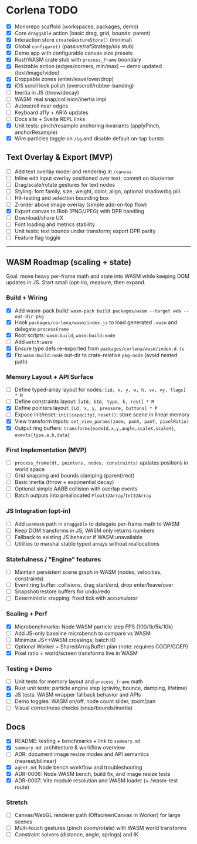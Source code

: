 # Corlena TODO

- [x] Monorepo scaffold (workspaces, packages, demo)
- [x] Core `draggable` action (basic drag, grid, bounds: parent)
- [x] Interaction store `createGestureStore()` (minimal)
- [x] Global `configure()` (passive/rafStrategy/ios stub)
- [x] Demo app with configurable canvas size presets
- [x] Rust/WASM crate stub with `process_frame` boundary
- [x] Resizable action (edges/corners, min/max) — demo updated (text/image/video)
- [x] Droppable zones (enter/leave/over/drop)
- [x] iOS scroll lock polish (overscroll/rubber-banding)
- [ ] Inertia in JS (throw/decay)
- [ ] WASM: real snap/collision/inertia impl
- [ ] Autoscroll near edges
- [ ] Keyboard a11y + ARIA updates
- [ ] Docs site + Svelte REPL links
- [x] Unit tests: pinch/resample anchoring invariants (applyPinch, anchorResample)
- [x] Wire particles toggle on `/ig` and disable default on-tap bursts

## Text Overlay & Export (MVP)
- [ ] Add text overlay model and rendering in `/canvas`
- [ ] Inline edit input overlay positioned over text; commit on blur/enter
- [ ] Drag/scale/rotate gestures for text nodes
- [ ] Styling: font family, size, weight, color, align, optional shadow/bg pill
- [ ] Hit-testing and selection bounding box
- [ ] Z-order above image overlay (simple add-on-top flow)
- [x] Export canvas to Blob (PNG/JPEG) with DPR handling
- [ ] Download/share UX
- [ ] Font loading and metrics stability
- [ ] Unit tests: text bounds under transform; export DPR parity
- [ ] Feature flag toggle

---

## WASM Roadmap (scaling + state)

Goal: move heavy per-frame math and state into WASM while keeping DOM updates in JS. Start small (opt-in), measure, then expand.

### Build + Wiring
- [x] Add wasm-pack build: `wasm-pack build packages/wasm --target web --out-dir pkg`
- [x] Hook `packages/corlena/wasm/index.js` to load generated `.wasm` and delegate `processFrame`
- [x] Root scripts: `wasm:build`, `wasm:build:node`
- [ ] Add `watch:wasm`
- [x] Ensure type defs re-exported from `packages/corlena/wasm/index.d.ts`
 - [x] Fix `wasm:build:node` out-dir to crate-relative `pkg-node` (avoid nested path)

### Memory Layout + API Surface
- [ ] Define typed-array layout for nodes: `[id, x, y, w, h, vx, vy, flags] * N`
- [ ] Define constraints layout: `[aId, bId, type, k, rest] * M`
- [x] Define pointers layout: `[id, x, y, pressure, buttons] * P`
- [ ] Expose init/reset: `init(capacity)`, `reset()`; store scene in linear memory
- [x] View transform inputs: `set_view_params(zoom, panX, panY, pixelRatio)`
- [x] Output ring buffers: `transforms{nodeId,x,y,angle,scaleX,scaleY}`, `events{type,a,b,data}`

### First Implementation (MVP)
- [ ] `process_frame(dt, pointers, nodes, constraints)` updates positions in world space
- [ ] Grid snapping and bounds clamping (parent/rect)
- [ ] Basic inertia (throw + exponential decay)
- [ ] Optional simple AABB collision with overlap events
- [ ] Batch outputs into preallocated `Float32Array`/`Int32Array`

### JS Integration (opt-in)
- [ ] Add `useWasm` path in `draggable` to delegate per-frame math to WASM
- [ ] Keep DOM transforms in JS; WASM only returns numbers
- [ ] Fallback to existing JS behavior if WASM unavailable
- [ ] Utilities to marshal stable typed arrays without reallocations

### Statefulness / "Engine" features
- [ ] Maintain persistent scene graph in WASM (nodes, velocities, constraints)
- [ ] Event ring buffer: collisions, drag start/end, drop enter/leave/over
- [ ] Snapshot/restore buffers for undo/redo
- [ ] Deterministic stepping: fixed tick with accumulator

### Scaling + Perf
- [x] Microbenchmarks: Node WASM particle step FPS (100/1k/5k/10k)
- [ ] Add JS-only baseline microbench to compare vs WASM
- [ ] Minimize JS<->WASM crossings; batch IO
- [ ] Optional Worker + SharedArrayBuffer plan (note: requires COOP/COEP)
- [x] Pixel ratio + world/screen transforms live in WASM

### Testing + Demo
- [ ] Unit tests for memory layout and `process_frame` math
- [x] Rust unit tests: particle engine step (gravity, bounce, damping, lifetime)
- [x] JS tests: WASM wrapper fallback behavior and APIs
- [ ] Demo toggles: WASM on/off, node count slider, zoom/pan
- [ ] Visual correctness checks (snap/bounds/inertia)

## Docs
- [x] README: testing + benchmarks + link to `summary.md`
- [x] `summary.md`: architecture & workflow overview
- [ ] ADR: document image resize modes and API semantics (nearest/bilinear)
 - [x] `agent.md`: Node bench workflow and troubleshooting
 - [x] ADR-0006: Node WASM bench, build fix, and image resize tests
 - [x] ADR-0007: Vite module resolution and WASM loader (+ /wasm-test route)

### Stretch
- [ ] Canvas/WebGL renderer path (OffscreenCanvas in Worker) for large scenes
- [ ] Multi-touch gestures (pinch zoom/rotate) with WASM world transforms
- [ ] Constraint solvers (distance, angle, springs) and IK
